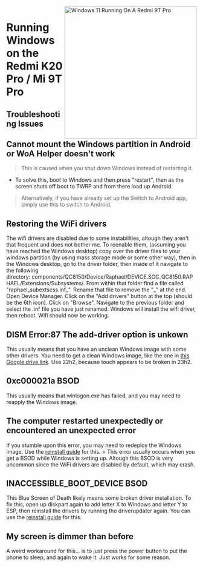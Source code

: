 <img align="right" src="https://raw.githubusercontent.com/graphiks/woa-raphael/65c0ee06045c13d1ef0f5f88aa687c50274ef7f5/raphael.png" width="350" alt="Windows 11 Running On A Redmi 9T Pro">


# Running Windows on the Redmi K20 Pro / Mi 9T Pro

## Troubleshooting Issues


## Cannot mount the Windows partition in Android or WoA Helper doesn't work
> This is caused when you shut down Windows instead of restarting it.
- To solve this, boot to Windows and then press "restart", then as the screen shuts off boot to TWRP and from there load up Android.
> Alternatively, if you have already set up the Switch to Android app, simply use this to switch to Android.

## Restoring the WiFi drivers
The wifi drivers are disabled due to some instabilities, altough they aren't that frequent and does not bother me. To reenable them, (assuming you have reached the Windows desktop) copy over the driver files to your windows partition (by using mass storage mode or some other way), then in the Windows desktop, go to the driver folder, then inside of it navigate to the following directory: components/QC8150/Device/Raphael/DEVICE.SOC_QC8150.RAPHAEL/Extensions/Subsystems/. From within that folder find a file called "raphael_subextscss.inf_". Rename that file to remove the "_" at the end. Open Device Manager. Click on the "Add drivers" button at the top (should be the 6th icon). Click on "Browse". Navigate to the previous folder and select the .inf file you have just renamed. Windows will install the wifi driver, then reboot. Wifi should now be working.

## DISM Error:87 The add-driver option is unkown
This usually means that you have an unclean Windows image with some other drivers. You need to get a clean Windows image, like the one in [this Google drive link](https://drive.google.com/drive/folders/1JEC2QhFTyZhnm4qdzeFANTmeqoDCbS1I?usp=drive_link). Use 22h2, because touch appears to be broken in 23h2.

## 0xc000021a BSOD
This usually means that winlogon.exe has failed, and you may need to reapply the Windows image.

## The computer restarted unexpectedly or encountered an unexpected error
If you stumble upon this error, you may need to redeploy the Windows image. Use the [reinstall guide](update-en.md) for this. > This error usually occurs when you get a BSOD while Windows is setting up. Altough this BSOD is very uncommon since the WiFi drivers are disabled by default, which may crash. 

## INACCESSIBLE_BOOT_DEVICE BSOD
This Blue Screen of Death likely means some broken driver installation. To fix this, open up diskpart again to add letter X to Windows and letter Y to ESP, then reinstall the drivers by running the driverupdater again. You can use the [reinstall guide](update-en.md) for this.

## My screen is dimmer than before
A weird workaround for this... is to just press the power button to put the phone to sleep, and again to wake it. Just works for some reason.

